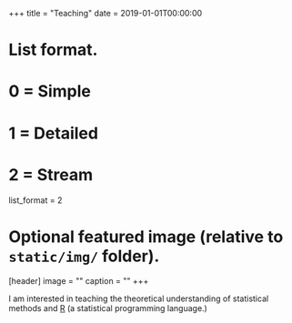 +++
title = "Teaching"
date = 2019-01-01T00:00:00

# List format.
#   0 = Simple
#   1 = Detailed
#   2 = Stream
list_format = 2

# Optional featured image (relative to `static/img/` folder).
[header]
image = ""
caption = ""
+++

I am interested in teaching the theoretical understanding of statistical methods and [R](https://cran.r-project.org/) (a statistical programming language.)